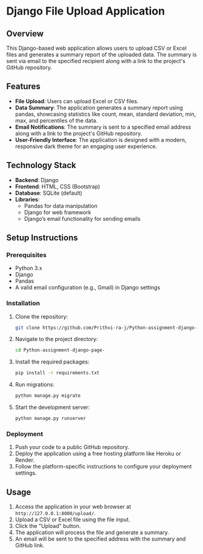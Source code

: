 # Django File Upload Application

## Overview
This Django-based web application allows users to upload CSV or Excel files and generates a summary report of the uploaded data. The summary is sent via email to the specified recipient along with a link to the project's GitHub repository.

## Features
- **File Upload**: Users can upload Excel or CSV files.
- **Data Summary**: The application generates a summary report using pandas, showcasing statistics like count, mean, standard deviation, min, max, and percentiles of the data.
- **Email Notifications**: The summary is sent to a specified email address along with a link to the project's GitHub repository.
- **User-Friendly Interface**: The application is designed with a modern, responsive dark theme for an engaging user experience.

## Technology Stack
- **Backend**: Django
- **Frontend**: HTML, CSS (Bootstrap)
- **Database**: SQLite (default)
- **Libraries**: 
  - Pandas for data manipulation
  - Django for web framework
  - Django’s email functionality for sending emails

## Setup Instructions

### Prerequisites
- Python 3.x
- Django
- Pandas
- A valid email configuration (e.g., Gmail) in Django settings

### Installation
1. Clone the repository:
   ```bash
   git clone https://github.com/Prithvi-ra-j/Python-assignment-django-page-

2. Navigate to the project directory:
   ```bash
   cd Python-assignment-django-page-
   ```
3. Install the required packages:
   ```bash
   pip install -r requirements.txt
   ```
4. Run migrations:
   ```bash
   python manage.py migrate
   ```
5. Start the development server:
   ```bash
   python manage.py runserver
   ```

### Deployment
1. Push your code to a public GitHub repository.
2. Deploy the application using a free hosting platform like Heroku or Render.
3. Follow the platform-specific instructions to configure your deployment settings.

## Usage
1. Access the application in your web browser at `http://127.0.0.1:8000/upload/`.
2. Upload a CSV or Excel file using the file input.
3. Click the "Upload" button.
4. The application will process the file and generate a summary.
5. An email will be sent to the specified address with the summary and GitHub link.

